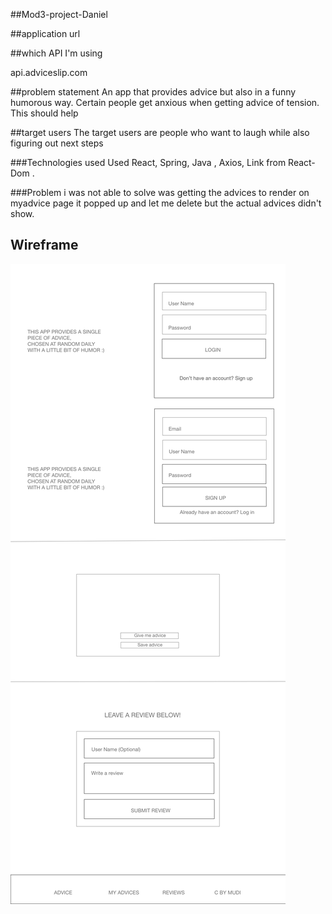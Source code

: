 ##Mod3-project-Daniel

##application url



##which API I'm using

api.adviceslip.com

##problem statement
An app that provides advice but also in a funny humorous way. Certain people get anxious when getting advice of tension. This should help

##target users
The target users are people who want to laugh while also figuring out next steps

###Technologies used
Used React, Spring, Java , Axios, Link from React-Dom .

###Problem i was not able to solve was getting the advices to render on myadvice page  it popped up and let me delete but the actual advices didn't show.

## Wireframe
![wireframe](./wireframe/wireframe.png)